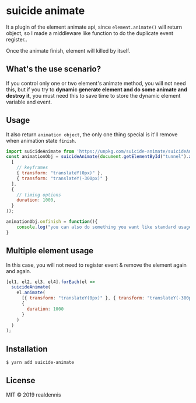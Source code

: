 # suicide animate

It a plugin of the element animate api, since `element.animate()` will return object, so I made a middleware like function to do the duplicate event register..

Once the animate finish, element will killed by itself.

## What's the use scenario?

If you control only one or two element's animate method, you will not need this, but if you try to **dynamic generate element and do some animate and destroy it**, you must need this to save time to store the dynamic element variable and event.

## Usage

It also return `animation object`, the only one thing special is it'll remove when animation state `finish`.

```javascript
import suicideAnimate from 'https://unpkg.com/suicide-animate/suicideAnimate.js'
const animationObj = suicideAnimate(document.getElementById("tunnel").animate(
  [
    // keyframes
    { transform: "translateY(0px)" },
    { transform: "translateY(-300px)" }
  ],
  {
    // timing options
    duration: 1000,
  }
));

animationObj.onfinish = function(){
    console.log("you can also do something you want like standard usage;");
}
```


## Multiple element usage

In this case, you will not need to register event & remove the element again and again.
```javascript
[el1, el2, el3, el4].forEach(el =>
  suicideAnimate(
    el.animate(
      [{ transform: "translateY(0px)" }, { transform: "translateY(-300px)" }],
      {
        duration: 1000
      }
    )
  )
);
```

## Installation

```sh
$ yarn add suicide-animate
```

## License
MIT © 2019 realdennis